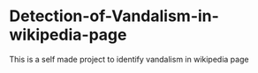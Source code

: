 # Detection-of-Vandalism-in-wikipedia-page
This is a self made project to identify vandalism in wikipedia page
